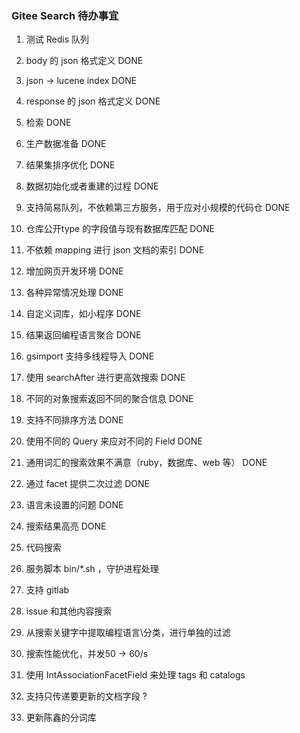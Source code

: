 ### Gitee Search 待办事宜

1. 测试 Redis 队列
2. body 的 json 格式定义         DONE
3. json -> lucene index        DONE
4. response 的 json 格式定义     DONE
5. 检索                        DONE
6. 生产数据准备  DONE
7. 结果集排序优化  DONE
8. 数据初始化或者重建的过程  DONE
13. 支持简易队列，不依赖第三方服务，用于应对小规模的代码仓  DONE
15. 仓库公开type 的字段值与现有数据库匹配  DONE
18. 不依赖 mapping 进行 json 文档的索引  DONE
19. 增加网页开发环境  DONE
10. 各种异常情况处理  DONE
23. 自定义词库，如小程序  DONE
21. 结果返回编程语言聚合 DONE
24. gsimport 支持多线程导入  DONE
22. 使用 searchAfter 进行更高效搜索  DONE
25. 不同的对象搜索返回不同的聚合信息 DONE
27. 支持不同排序方法  DONE
29. 使用不同的 Query 来应对不同的 Field  DONE
28. 通用词汇的搜索效果不满意（ruby，数据库、web 等）  DONE
26. 通过 facet 提供二次过滤  DONE
30. 语言未设置的问题  DONE
29. 搜索结果高亮  DONE
    
9. 代码搜索
11. 服务脚本 bin/*.sh ，守护进程处理
12. 支持 gitlab
17. issue 和其他内容搜索
19. 从搜索关键字中提取编程语言\分类，进行单独的过滤
20. 搜索性能优化，并发50 -> 60/s
27. 使用 IntAssociationFacetField 来处理 tags 和 catalogs
28. 支持只传递要更新的文档字段 ?
31. 更新陈鑫的分词库